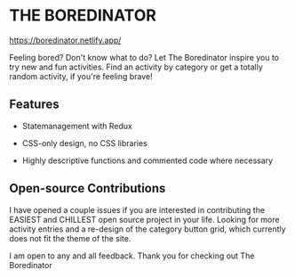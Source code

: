 # THE BOREDINATOR

https://boredinator.netlify.app/

Feeling bored? Don't know what to do? Let The Boredinator inspire you to try new and fun activities. Find an activity by category or get a totally random activity, if you're feeling brave!

## Features

- Statemanagement with Redux

- CSS-only design, no CSS libraries

- Highly descriptive functions and commented code where necessary

## Open-source Contributions

I have opened a couple issues if you are interested in contributing the EASIEST and CHILLEST open source project in your life. Looking for more activity entries and a re-design of the category button grid, which currently does not fit the theme of the site.

I am open to any and all feedback. Thank you for checking out The Boredinator